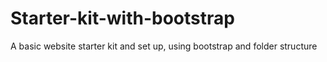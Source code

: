 # Starter-kit-with-bootstrap
A basic website starter kit and set up, using bootstrap and folder structure 
